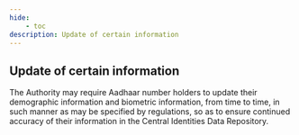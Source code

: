 ```yaml
---
hide:
    - toc
description: Update of certain information
---
```


## Update of certain information

The Authority may require Aadhaar number holders to update their demographic information and biometric information, from time to time, in such manner as may be specified by regulations, so as to ensure continued accuracy of their information in the Central Identities Data Repository.
